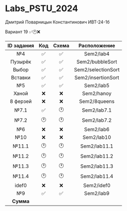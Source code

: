 # Labs_PSTU_2024

Дмитрий Поварницын Константинович ИВТ-24-1б

Вариант 19 ✅🕐❌

| ID задания | Код | Схема | Расположение |                                                 
| :----: | :----: | :----: | :----: |
| №4 | ✅ | ✅ | Sem2/lab4 |
| Пузырёк | ✅ | ✅ | Sem2/bubbleSort |
| Выбор | ✅ | ✅ | Sem2/selectionSort |
| Вставки | ✅ | ✅ | Sem2/insertionSort |
| №5 | ✅ | ✅ | Sem2/lab5 |
| Ханой | ❌ | ❌ | Sem2/hanoy |
| 8 ферзей | ❌ | ❌ | Sem2/8queens |
| №7.1 | ✅ | 🕐 | Sem2/lab7.1 |
| №7.2 | 🕐 | 🕐 | Sem2/lab7.2 |
| №6 | ❌ | ❌ | Sem2/lab6 |
| №10 | ❌ | ❌ | Sem2/lab10 |
| №11.1 | 🕐 | 🕐 | Sem2/lab11.1 |
| №11.2 | 🕐 | 🕐 | Sem2/lab11.2 |
| №11.3 | 🕐 | 🕐 | Sem2/lab11.3 |
| №11.4 | 🕐 | 🕐 | Sem2/lab11.4 |
| idef0 | ❌ | ❌ | Sem2/idef0 |
| №9 | ✅ | ✅ | Sem2/lab9 |
| **Сумма** |  |  |  |


